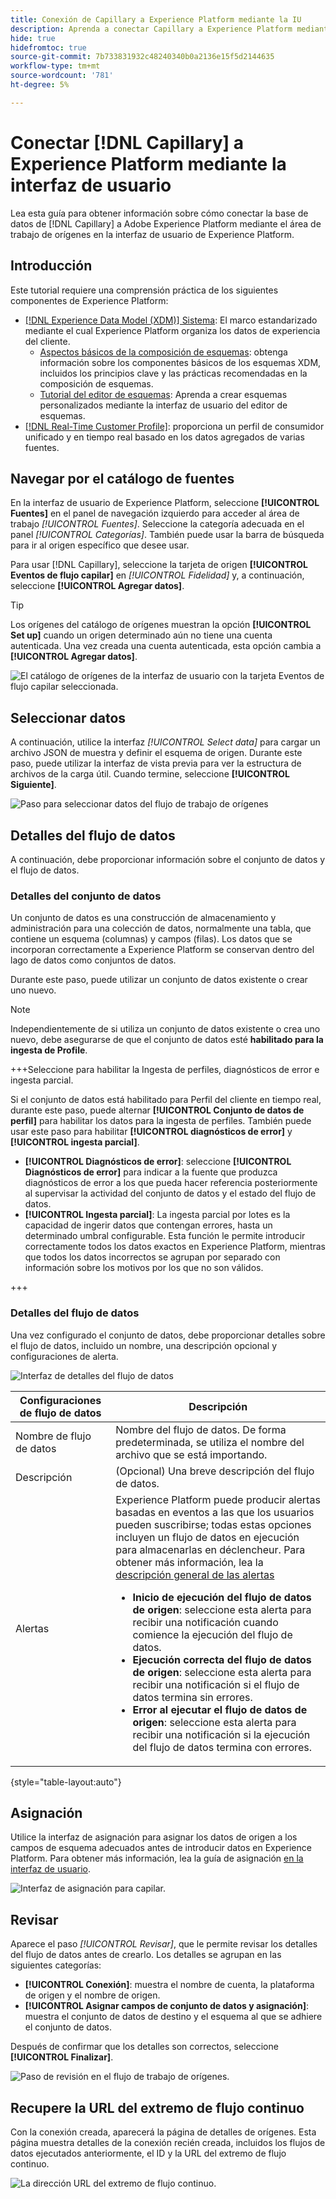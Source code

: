 ```yaml
---
title: Conexión de Capillary a Experience Platform mediante la IU
description: Aprenda a conectar Capillary a Experience Platform mediante la interfaz de usuario de
hide: true
hidefromtoc: true
source-git-commit: 7b733831932c48240340b0a2136e15f5d2144635
workflow-type: tm+mt
source-wordcount: '781'
ht-degree: 5%

---
```


# Conectar [!DNL Capillary] a Experience Platform mediante la interfaz de usuario

Lea esta guía para obtener información sobre cómo conectar la base de datos de [!DNL Capillary] a Adobe Experience Platform mediante el área de trabajo de orígenes en la interfaz de usuario de Experience Platform.

## Introducción

Este tutorial requiere una comprensión práctica de los siguientes componentes de Experience Platform:

* [[!DNL Experience Data Model (XDM)] Sistema](../../../../../xdm/home.md): El marco estandarizado mediante el cual Experience Platform organiza los datos de experiencia del cliente.
   * [Aspectos básicos de la composición de esquemas](../../../../../xdm/schema/composition.md): obtenga información sobre los componentes básicos de los esquemas XDM, incluidos los principios clave y las prácticas recomendadas en la composición de esquemas.
   * [Tutorial del editor de esquemas](../../../../../xdm/tutorials/create-schema-ui.md): Aprenda a crear esquemas personalizados mediante la interfaz de usuario del editor de esquemas.
* [[!DNL Real-Time Customer Profile]](../../../../../profile/home.md): proporciona un perfil de consumidor unificado y en tiempo real basado en los datos agregados de varias fuentes.

## Navegar por el catálogo de fuentes

En la interfaz de usuario de Experience Platform, seleccione **[!UICONTROL Fuentes]** en el panel de navegación izquierdo para acceder al área de trabajo *[!UICONTROL Fuentes]*. Seleccione la categoría adecuada en el panel *[!UICONTROL Categorías]*. También puede usar la barra de búsqueda para ir al origen específico que desee usar.

Para usar [!DNL Capillary], seleccione la tarjeta de origen **[!UICONTROL Eventos de flujo capilar]** en *[!UICONTROL Fidelidad]* y, a continuación, seleccione **[!UICONTROL Agregar datos]**.

>[!TIP]
>
>Los orígenes del catálogo de orígenes muestran la opción **[!UICONTROL Set up]** cuando un origen determinado aún no tiene una cuenta autenticada. Una vez creada una cuenta autenticada, esta opción cambia a **[!UICONTROL Agregar datos]**.

![El catálogo de orígenes de la interfaz de usuario con la tarjeta Eventos de flujo capilar seleccionada.](../../../../images/tutorials/create/capillary/catalog.png)

## Seleccionar datos

A continuación, utilice la interfaz *[!UICONTROL Select data]* para cargar un archivo JSON de muestra y definir el esquema de origen. Durante este paso, puede utilizar la interfaz de vista previa para ver la estructura de archivos de la carga útil. Cuando termine, seleccione **[!UICONTROL Siguiente]**.

![Paso para seleccionar datos del flujo de trabajo de orígenes](../../../../images/tutorials/create/capillary/select-data.png)

## Detalles del flujo de datos

A continuación, debe proporcionar información sobre el conjunto de datos y el flujo de datos.

### Detalles del conjunto de datos

Un conjunto de datos es una construcción de almacenamiento y administración para una colección de datos, normalmente una tabla, que contiene un esquema (columnas) y campos (filas). Los datos que se incorporan correctamente a Experience Platform se conservan dentro del lago de datos como conjuntos de datos.

Durante este paso, puede utilizar un conjunto de datos existente o crear uno nuevo.

>[!NOTE]
>
>Independientemente de si utiliza un conjunto de datos existente o crea uno nuevo, debe asegurarse de que el conjunto de datos esté **habilitado para la ingesta de Profile**.

+++Seleccione para habilitar la Ingesta de perfiles, diagnósticos de error e ingesta parcial.

Si el conjunto de datos está habilitado para Perfil del cliente en tiempo real, durante este paso, puede alternar **[!UICONTROL Conjunto de datos de perfil]** para habilitar los datos para la ingesta de perfiles. También puede usar este paso para habilitar **[!UICONTROL diagnósticos de error]** y **[!UICONTROL ingesta parcial]**.

* **[!UICONTROL Diagnósticos de error]**: seleccione **[!UICONTROL Diagnósticos de error]** para indicar a la fuente que produzca diagnósticos de error a los que pueda hacer referencia posteriormente al supervisar la actividad del conjunto de datos y el estado del flujo de datos.
* **[!UICONTROL Ingesta parcial]**: La ingesta parcial por lotes es la capacidad de ingerir datos que contengan errores, hasta un determinado umbral configurable. Esta función le permite introducir correctamente todos los datos exactos en Experience Platform, mientras que todos los datos incorrectos se agrupan por separado con información sobre los motivos por los que no son válidos.

+++

### Detalles del flujo de datos

Una vez configurado el conjunto de datos, debe proporcionar detalles sobre el flujo de datos, incluido un nombre, una descripción opcional y configuraciones de alerta.

![Interfaz de detalles del flujo de datos](../../../../images/tutorials/create/capillary/dataflow-detail.png)

| Configuraciones de flujo de datos | Descripción |
| --- | --- |
| Nombre de flujo de datos | Nombre del flujo de datos.  De forma predeterminada, se utiliza el nombre del archivo que se está importando. |
| Descripción | (Opcional) Una breve descripción del flujo de datos. |
| Alertas | Experience Platform puede producir alertas basadas en eventos a las que los usuarios pueden suscribirse; todas estas opciones incluyen un flujo de datos en ejecución para almacenarlas en déclencheur.  Para obtener más información, lea la [descripción general de las alertas](../../alerts.md) <ul><li>**Inicio de ejecución del flujo de datos de origen**: seleccione esta alerta para recibir una notificación cuando comience la ejecución del flujo de datos.</li><li>**Ejecución correcta del flujo de datos de origen**: seleccione esta alerta para recibir una notificación si el flujo de datos termina sin errores.</li><li>**Error al ejecutar el flujo de datos de origen**: seleccione esta alerta para recibir una notificación si la ejecución del flujo de datos termina con errores.</li></ul> |

{style="table-layout:auto"}

## Asignación

Utilice la interfaz de asignación para asignar los datos de origen a los campos de esquema adecuados antes de introducir datos en Experience Platform.  Para obtener más información, lea la guía de asignación [en la interfaz de usuario](../../../../../data-prep/ui/mapping.md).

![Interfaz de asignación para capilar.](../../../../images/tutorials/create/capillary/mappings.png)

## Revisar

Aparece el paso *[!UICONTROL Revisar]*, que le permite revisar los detalles del flujo de datos antes de crearlo. Los detalles se agrupan en las siguientes categorías:

* **[!UICONTROL Conexión]**: muestra el nombre de cuenta, la plataforma de origen y el nombre de origen.
* **[!UICONTROL Asignar campos de conjunto de datos y asignación]**: muestra el conjunto de datos de destino y el esquema al que se adhiere el conjunto de datos.

Después de confirmar que los detalles son correctos, seleccione **[!UICONTROL Finalizar]**.

![Paso de revisión en el flujo de trabajo de orígenes.](../../../../images/tutorials/create/capillary/review.png)

## Recupere la URL del extremo de flujo continuo

Con la conexión creada, aparecerá la página de detalles de orígenes. Esta página muestra detalles de la conexión recién creada, incluidos los flujos de datos ejecutados anteriormente, el ID y la URL del extremo de flujo continuo.

![La dirección URL del extremo de flujo continuo.](../../../../images/tutorials/create/capillary/endpoint-url.png)